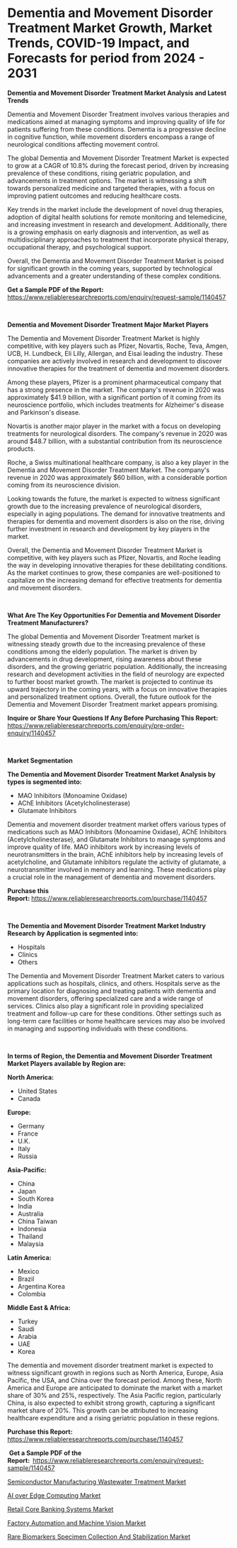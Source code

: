 <p><h1>Dementia and Movement Disorder Treatment Market Growth, Market Trends, COVID-19 Impact, and Forecasts for period from 2024 - 2031</h1></p><p><strong>Dementia and Movement Disorder Treatment Market Analysis and Latest Trends</strong></p>
<p><p>Dementia and Movement Disorder Treatment involves various therapies and medications aimed at managing symptoms and improving quality of life for patients suffering from these conditions. Dementia is a progressive decline in cognitive function, while movement disorders encompass a range of neurological conditions affecting movement control.</p><p>The global Dementia and Movement Disorder Treatment Market is expected to grow at a CAGR of 10.8% during the forecast period, driven by increasing prevalence of these conditions, rising geriatric population, and advancements in treatment options. The market is witnessing a shift towards personalized medicine and targeted therapies, with a focus on improving patient outcomes and reducing healthcare costs.</p><p>Key trends in the market include the development of novel drug therapies, adoption of digital health solutions for remote monitoring and telemedicine, and increasing investment in research and development. Additionally, there is a growing emphasis on early diagnosis and intervention, as well as multidisciplinary approaches to treatment that incorporate physical therapy, occupational therapy, and psychological support.</p><p>Overall, the Dementia and Movement Disorder Treatment Market is poised for significant growth in the coming years, supported by technological advancements and a greater understanding of these complex conditions.</p></p>
<p><strong>Get a Sample PDF of the Report:&nbsp;</strong> <a href="https://www.reliableresearchreports.com/enquiry/request-sample/1140457">https://www.reliableresearchreports.com/enquiry/request-sample/1140457</a></p>
<p>&nbsp;</p>
<p><strong>Dementia and Movement Disorder Treatment Major Market Players</strong></p>
<p><p>The Dementia and Movement Disorder Treatment Market is highly competitive, with key players such as Pfizer, Novartis, Roche, Teva, Amgen, UCB, H. Lundbeck, Eli Lilly, Allergan, and Eisai leading the industry. These companies are actively involved in research and development to discover innovative therapies for the treatment of dementia and movement disorders.</p><p>Among these players, Pfizer is a prominent pharmaceutical company that has a strong presence in the market. The company's revenue in 2020 was approximately $41.9 billion, with a significant portion of it coming from its neuroscience portfolio, which includes treatments for Alzheimer's disease and Parkinson's disease.</p><p>Novartis is another major player in the market with a focus on developing treatments for neurological disorders. The company's revenue in 2020 was around $48.7 billion, with a substantial contribution from its neuroscience products.</p><p>Roche, a Swiss multinational healthcare company, is also a key player in the Dementia and Movement Disorder Treatment Market. The company's revenue in 2020 was approximately $60 billion, with a considerable portion coming from its neuroscience division.</p><p>Looking towards the future, the market is expected to witness significant growth due to the increasing prevalence of neurological disorders, especially in aging populations. The demand for innovative treatments and therapies for dementia and movement disorders is also on the rise, driving further investment in research and development by key players in the market.</p><p>Overall, the Dementia and Movement Disorder Treatment Market is competitive, with key players such as Pfizer, Novartis, and Roche leading the way in developing innovative therapies for these debilitating conditions. As the market continues to grow, these companies are well-positioned to capitalize on the increasing demand for effective treatments for dementia and movement disorders.</p></p>
<p>&nbsp;</p>
<p><strong>What Are The Key Opportunities For Dementia and Movement Disorder Treatment Manufacturers?</strong></p>
<p><p>The global Dementia and Movement Disorder Treatment market is witnessing steady growth due to the increasing prevalence of these conditions among the elderly population. The market is driven by advancements in drug development, rising awareness about these disorders, and the growing geriatric population. Additionally, the increasing research and development activities in the field of neurology are expected to further boost market growth. The market is projected to continue its upward trajectory in the coming years, with a focus on innovative therapies and personalized treatment options. Overall, the future outlook for the Dementia and Movement Disorder Treatment market appears promising.</p></p>
<p><strong>Inquire or Share Your Questions If Any Before Purchasing This Report:</strong> <a href="https://www.reliableresearchreports.com/enquiry/pre-order-enquiry/1140457">https://www.reliableresearchreports.com/enquiry/pre-order-enquiry/1140457</a></p>
<p>&nbsp;</p>
<p><strong>Market Segmentation</strong></p>
<p><strong>The Dementia and Movement Disorder Treatment Market Analysis by types is segmented into:</strong></p>
<p><ul><li>MAO Inhibitors (Monoamine Oxidase)</li><li>AChE Inhibitors (Acetylcholinesterase)</li><li>Glutamate Inhibitors</li></ul></p>
<p><p>Dementia and movement disorder treatment market offers various types of medications such as MAO Inhibitors (Monoamine Oxidase), AChE Inhibitors (Acetylcholinesterase), and Glutamate Inhibitors to manage symptoms and improve quality of life. MAO inhibitors work by increasing levels of neurotransmitters in the brain, AChE inhibitors help by increasing levels of acetylcholine, and Glutamate inhibitors regulate the activity of glutamate, a neurotransmitter involved in memory and learning. These medications play a crucial role in the management of dementia and movement disorders.</p></p>
<p><strong>Purchase this Report:&nbsp;</strong><a href="https://www.reliableresearchreports.com/purchase/1140457">https://www.reliableresearchreports.com/purchase/1140457</a></p>
<p>&nbsp;</p>
<p><strong>The Dementia and Movement Disorder Treatment Market Industry Research by Application is segmented into:</strong></p>
<p><ul><li>Hospitals</li><li>Clinics</li><li>Others</li></ul></p>
<p><p>The Dementia and Movement Disorder Treatment Market caters to various applications such as hospitals, clinics, and others. Hospitals serve as the primary location for diagnosing and treating patients with dementia and movement disorders, offering specialized care and a wide range of services. Clinics also play a significant role in providing specialized treatment and follow-up care for these conditions. Other settings such as long-term care facilities or home healthcare services may also be involved in managing and supporting individuals with these conditions.</p></p>
<p>&nbsp;</p>
<p><strong>In terms of Region, the Dementia and Movement Disorder Treatment Market Players available by Region are:</strong></p>
<p>
    <p> <strong> North America: </strong>
        <ul>
            <li>United States</li>
            <li>Canada</li>
        </ul>
        </p> 
    <p> <strong> Europe: </strong>
        <ul>
            <li>Germany</li>
            <li>France</li>
            <li>U.K.</li>
            <li>Italy</li>
            <li>Russia</li>
        </ul>
        </p> 
    <p> <strong> Asia-Pacific: </strong>
        <ul>
            <li>China</li>
            <li>Japan</li>
            <li>South Korea</li>
            <li>India</li>
            <li>Australia</li>
            <li>China Taiwan</li>
            <li>Indonesia</li>
            <li>Thailand</li>
            <li>Malaysia</li>
        </ul>
        </p> 
    <p> <strong> Latin America: </strong>
        <ul>
            <li>Mexico</li>
            <li>Brazil</li>
            <li>Argentina Korea</li>
            <li>Colombia</li>
        </ul>
        </p> 
    <p> <strong> Middle East & Africa: </strong>
        <ul>
            <li>Turkey</li>
            <li>Saudi</li>
            <li>Arabia</li>
            <li>UAE</li>
            <li>Korea</li>
        </ul>
    </p>
    </p>
<p><p>The dementia and movement disorder treatment market is expected to witness significant growth in regions such as North America, Europe, Asia Pacific, the USA, and China over the forecast period. Among these, North America and Europe are anticipated to dominate the market with a market share of 30% and 25%, respectively. The Asia Pacific region, particularly China, is also expected to exhibit strong growth, capturing a significant market share of 20%. This growth can be attributed to increasing healthcare expenditure and a rising geriatric population in these regions.</p></p>
<p><strong>Purchase this Report: </strong><a href="https://www.reliableresearchreports.com/purchase/1140457">https://www.reliableresearchreports.com/purchase/1140457</a></p>
<p>&nbsp;<strong>Get a Sample PDF of the Report:&nbsp;&nbsp;</strong><a href="https://www.reliableresearchreports.com/enquiry/request-sample/1140457">https://www.reliableresearchreports.com/enquiry/request-sample/1140457</a></p>
<p><strong></strong></p>
<p><p><a href="https://medium.com/@ericsanford98567/semiconductor-manufacturing-wastewater-treatment-market-trends-forecast-and-competitive-analysis-cb4ac096f6ec">Semiconductor Manufacturing Wastewater Treatment Market</a></p><p><a href="https://medium.com/@cletusdoyle654/ai-over-edge-computing-market-trends-and-market-analysis-forecasted-for-period-2024-2031-bdef9f32e037">AI over Edge Computing Market</a></p><p><a href="https://medium.com/@harveybeer951/retail-core-banking-systems-market-analysis-its-cagr-market-segmentation-and-global-industry-35f651b8cb8a">Retail Core Banking Systems Market</a></p><p><a href="https://medium.com/@harveybeer951/factory-automation-and-machine-vision-market-research-report-its-history-and-forecast-2024-to-2031-af1e21191f13">Factory Automation and Machine Vision Market</a></p><p><a href="https://medium.com/@cletusdoyle654/rare-biomarkers-specimen-collection-and-stabilization-market-analysis-and-sze-forecasted-for-period-869804ea7083">Rare Biomarkers Specimen Collection And Stabilization Market</a></p></p>